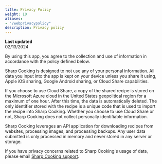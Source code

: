```yaml
---
title: Privacy Policy
weight: 10
aliases: 
- "/webprivacypolicy"
description: Privacy policy
---
```


**Last updated**  
02/13/2024

By using this app, you agree to the collection and use of information in accordance with the policy defined below.

Sharp Cooking is designed to not use any of your personal information. All data you input into the app is kept on your device unless you share it using, Apple iOS sharing, Google Android sharing, or Cloud Share capabilities.

If you choose to use Cloud Share, a copy of the shared recipe is stored on the Microsoft Azure cloud in the United States geopolitical region for a maximum of one hour. After this time, the data is automatically deleted. The only identifier stored with the recipe is a unique code that is used to import the recipe into Sharp Cooking. Whether you choose to use Cloud Share or not, Sharp Cooking does not collect personally identifiable information.

Sharp Cooking leverages an API application for downloading recipes from websites, processing images, and processing backups. Any user data submitted is only processed in memory and never stored in any server or storage.

If you have privacy concerns related to Sharp Cooking's usage of data, please email [Sharp Cooking support](mailto:lpains.wp@gmail.com).